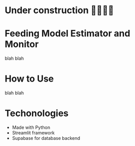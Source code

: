 # Under construction 🚧🚧🚧🚧

# Feeding Model Estimator and Monitor
blah blah

# How to Use
blah blah
# Techonologies
* Made with Python
* Streamlit framework
* Supabase for database backend